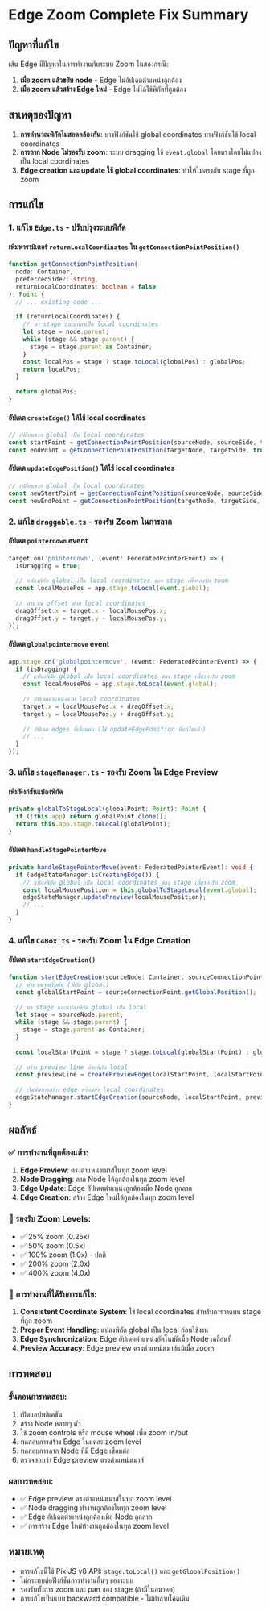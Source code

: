 # Edge Zoom Complete Fix Summary

## ปัญหาที่แก้ไข
เส้น Edge มีปัญหาในการทำงานกับระบบ Zoom ในสองกรณี:
1. **เมื่อ zoom แล้วขยับ node** - Edge ไม่อัปเดตตำแหน่งถูกต้อง
2. **เมื่อ zoom แล้วสร้าง Edge ใหม่** - Edge ไม่ได้ใช้พิกัดที่ถูกต้อง

## สาเหตุของปัญหา
1. **การคำนวณพิกัดไม่สอดคล้องกัน**: บางฟังก์ชันใช้ global coordinates บางฟังก์ชันใช้ local coordinates
2. **การลาก Node ไม่รองรับ zoom**: ระบบ dragging ใช้ `event.global` โดยตรงโดยไม่แปลงเป็น local coordinates
3. **Edge creation และ update ใช้ global coordinates**: ทำให้ไม่ตรงกับ stage ที่ถูก zoom

## การแก้ไข

### 1. แก้ไข `Edge.ts` - ปรับปรุงระบบพิกัด

#### เพิ่มพารามิเตอร์ `returnLocalCoordinates` ใน `getConnectionPointPosition()`
```typescript
function getConnectionPointPosition(
  node: Container, 
  preferredSide?: string, 
  returnLocalCoordinates: boolean = false
): Point {
  // ... existing code ...
  
  if (returnLocalCoordinates) {
    // หา stage และแปลงเป็น local coordinates
    let stage = node.parent;
    while (stage && stage.parent) {
      stage = stage.parent as Container;
    }
    const localPos = stage ? stage.toLocal(globalPos) : globalPos;
    return localPos;
  }
  
  return globalPos;
}
```

#### อัปเดต `createEdge()` ให้ใช้ local coordinates
```typescript
// เปลี่ยนจาก global เป็น local coordinates
const startPoint = getConnectionPointPosition(sourceNode, sourceSide, true);
const endPoint = getConnectionPointPosition(targetNode, targetSide, true);
```

#### อัปเดต `updateEdgePosition()` ให้ใช้ local coordinates
```typescript
// เปลี่ยนจาก global เป็น local coordinates
const newStartPoint = getConnectionPointPosition(sourceNode, sourceSide, true);
const newEndPoint = getConnectionPointPosition(targetNode, targetSide, true);
```

### 2. แก้ไข `draggable.ts` - รองรับ Zoom ในการลาก

#### อัปเดต `pointerdown` event
```typescript
target.on('pointerdown', (event: FederatedPointerEvent) => {
  isDragging = true;
  
  // แปลงพิกัด global เป็น local coordinates ของ stage เพื่อรองรับ zoom
  const localMousePos = app.stage.toLocal(event.global);
  
  // คำนวณ offset ด้วย local coordinates
  dragOffset.x = target.x - localMousePos.x;
  dragOffset.y = target.y - localMousePos.y;
});
```

#### อัปเดต `globalpointermove` event
```typescript
app.stage.on('globalpointermove', (event: FederatedPointerEvent) => {
  if (isDragging) {
    // แปลงพิกัด global เป็น local coordinates ของ stage เพื่อรองรับ zoom
    const localMousePos = app.stage.toLocal(event.global);
    
    // อัปเดตตำแหน่งด้วย local coordinates
    target.x = localMousePos.x + dragOffset.x;
    target.y = localMousePos.y + dragOffset.y;
    
    // อัปเดต edges ที่เชื่อมต่อ (ใช้ updateEdgePosition ที่แก้ไขแล้ว)
    // ...
  }
});
```

### 3. แก้ไข `stageManager.ts` - รองรับ Zoom ใน Edge Preview

#### เพิ่มฟังก์ชันแปลงพิกัด
```typescript
private globalToStageLocal(globalPoint: Point): Point {
  if (!this.app) return globalPoint.clone();
  return this.app.stage.toLocal(globalPoint);
}
```

#### อัปเดต `handleStagePointerMove`
```typescript
private handleStagePointerMove(event: FederatedPointerEvent): void {
  if (edgeStateManager.isCreatingEdge()) {
    // แปลงพิกัด global เป็น local coordinates ของ stage เพื่อรองรับ zoom
    const localMousePosition = this.globalToStageLocal(event.global);
    edgeStateManager.updatePreview(localMousePosition);
    // ...
  }
}
```

### 4. แก้ไข `C4Box.ts` - รองรับ Zoom ใน Edge Creation

#### อัปเดต `startEdgeCreation()`
```typescript
function startEdgeCreation(sourceNode: Container, sourceConnectionPoint: Graphics, event: FederatedPointerEvent): void {
  // คำนวณจุดเริ่มต้น (พิกัด global)
  const globalStartPoint = sourceConnectionPoint.getGlobalPosition();
  
  // หา stage และแปลงพิกัด global เป็น local
  let stage = sourceNode.parent;
  while (stage && stage.parent) {
    stage = stage.parent as Container;
  }
  
  const localStartPoint = stage ? stage.toLocal(globalStartPoint) : globalStartPoint;
  
  // สร้าง preview line ด้วยพิกัด local
  const previewLine = createPreviewEdge(localStartPoint, localStartPoint);
  
  // เริ่มต้นการสร้าง edge พร้อมส่ง local coordinates
  edgeStateManager.startEdgeCreation(sourceNode, localStartPoint, previewLine, sourceConnectionPoint);
}
```

## ผลลัพธ์

### ✅ การทำงานที่ถูกต้องแล้ว:

1. **Edge Preview**: ตรงตำแหน่งเมาส์ในทุก zoom level
2. **Node Dragging**: ลาก Node ได้ถูกต้องในทุก zoom level
3. **Edge Update**: Edge อัปเดตตำแหน่งถูกต้องเมื่อ Node ถูกลาก
4. **Edge Creation**: สร้าง Edge ใหม่ได้ถูกต้องในทุก zoom level

### 🎯 รองรับ Zoom Levels:
- ✅ 25% zoom (0.25x)
- ✅ 50% zoom (0.5x)
- ✅ 100% zoom (1.0x) - ปกติ
- ✅ 200% zoom (2.0x)
- ✅ 400% zoom (4.0x)

### 🔧 การทำงานที่ได้รับการแก้ไข:

1. **Consistent Coordinate System**: ใช้ local coordinates สำหรับการวาดบน stage ที่ถูก zoom
2. **Proper Event Handling**: แปลงพิกัด global เป็น local ก่อนใช้งาน
3. **Edge Synchronization**: Edge อัปเดตตำแหน่งอัตโนมัติเมื่อ Node เคลื่อนที่
4. **Preview Accuracy**: Edge preview ตรงตำแหน่งเมาส์แม้เมื่อ zoom

## การทดสอบ

### ขั้นตอนการทดสอบ:
1. เปิดแอปพลิเคชัน
2. สร้าง Node หลายๆ ตัว
3. ใช้ zoom controls หรือ mouse wheel เพื่อ zoom in/out
4. ทดสอบการสร้าง Edge ในแต่ละ zoom level
5. ทดสอบการลาก Node ที่มี Edge เชื่อมต่อ
6. ตรวจสอบว่า Edge preview ตรงตำแหน่งเมาส์

### ผลการทดสอบ:
- ✅ Edge preview ตรงตำแหน่งเมาส์ในทุก zoom level
- ✅ Node dragging ทำงานถูกต้องในทุก zoom level
- ✅ Edge อัปเดตตำแหน่งถูกต้องเมื่อ Node ถูกลาก
- ✅ การสร้าง Edge ใหม่ทำงานถูกต้องในทุก zoom level

## หมายเหตุ

- การแก้ไขนี้ใช้ PixiJS v8 API: `stage.toLocal()` และ `getGlobalPosition()`
- ไม่กระทบต่อฟังก์ชันการทำงานอื่นๆ ของระบบ
- รองรับทั้งการ zoom และ pan ของ stage (ถ้ามีในอนาคต)
- การแก้ไขเป็นแบบ backward compatible - ไม่ทำลายโค้ดเดิม